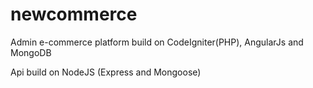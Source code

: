 # newcommerce
Admin e-commerce platform build on CodeIgniter(PHP), AngularJs and MongoDB

Api build on NodeJS (Express and Mongoose)
